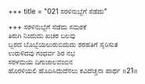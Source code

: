 +++
title = "021 ಸರಳಿನುಬ್ಬೆಗೆ ಸೆಡೆದು"

+++
ಸರಳಿನುಬ್ಬೆಗೆ ಸೆಡೆದು ಸಮರಕೆ   
ತಿರುಗಿ ನಿಂದುದು ಖಚರ ಬಲವು  
ಬ್ಬರದ ಬೊಬ್ಬೆಯಲುರುಬಿದುದು ಶರಹತಿಗೆ ಸೈರಿಸುತ   
ಉರುಳಿದವು ಗಂಧರ್ವ ಶಿರ ನಭ  
ಸರಳಮಯ ದಿಗುಜಾಲವಂಬಿನ  
ಹೊರಳಿಯಲಿ ಹೊದಿಸಿದುದೆನಲು ಕವಿದೆಚ್ಚನಾ ಪಾರ್ಥ      ॥21॥